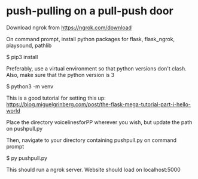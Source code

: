 # push-pulling on a pull-push door
Download ngrok from https://ngrok.com/download

On command prompt, install python packages for flask, flask_ngrok, playsound, pathlib

  $ pip3 install <pkg name>

Preferably, use a virtual environment so that python versions don't clash. Also, make sure that the python version is 3
  
  $ python3 -m venv <virtual env name> 
  
  This is a good tutorial for setting this up: https://blog.miguelgrinberg.com/post/the-flask-mega-tutorial-part-i-hello-world

Place the directory voicelinesforPP wherever you wish, but update the path on pushpull.py 

Then, navigate to your directory containing pushpull.py on command prompt

  $ py pushpull.py
  
  This should run a ngrok server. Website should load on localhost:5000
